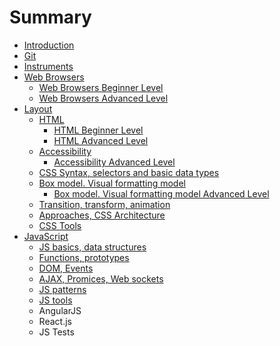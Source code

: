 # Summary

* [Introduction](README.md)
* [Git](git.md)
* [Instruments](instruments.md)
* [Web Browsers](web_browsers.md)
   * [Web Browsers Beginner Level](web_browsers_beginner_level.md)
   * [Web Browsers Advanced Level](web_browsers_advanced_level.md)
* [Layout](layout.md)
   * [HTML](html.md)
       * [HTML Beginner Level](html_beginner_level.md)
       * [HTML Advanced Level](html_advanced_level.md)
   * [Accessibility](accessibility.md)
       * [Accessibility Advanced Level](accessibility_advanced_level.md)
   * [CSS Syntax, selectors and basic data types](css_syntax_selectors_and_basic_data_types.md)
   * [Box model. Visual formatting model](box_model_visual_formatting_model.md)
       * [Box model. Visual formatting model Advanced Level](box_model_visual_formatting_model_advanced_level.md)
   * [Transition, transform, animation](transition_transform_animation.md)
   * [Approaches, CSS Architecture](approaches_css_architecture.md)
   * [CSS Tools](css_tools.md)
* [JavaScript](javascript.md)
   * [JS basics, data structures](js_basics_data_structures.md)
   * [Functions, prototypes](functions_prototypes.md)
   * [DOM, Events](dom_events.md)
   * [AJAX, Promices, Web sockets](ajax_promices_web_sockets.md)
   * [JS patterns](js_patterns.md)
   * [JS tools](js_tools.md)
   * AngularJS
   * React.js
   * JS Tests

